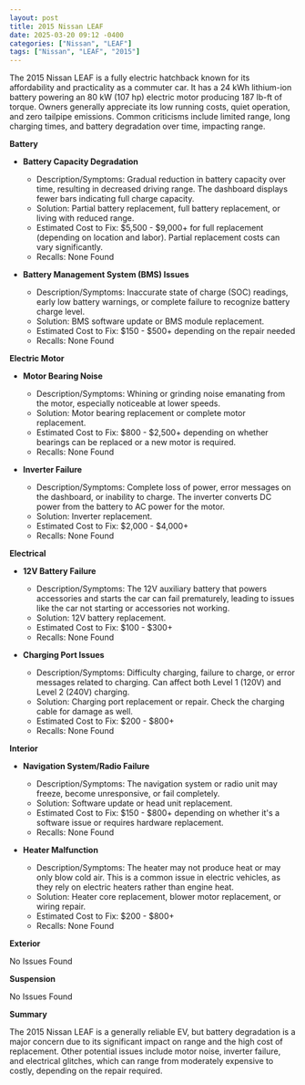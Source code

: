 ```yaml
---
layout: post
title: 2015 Nissan LEAF
date: 2025-03-20 09:12 -0400
categories: ["Nissan", "LEAF"]
tags: ["Nissan", "LEAF", "2015"]
---
```

The 2015 Nissan LEAF is a fully electric hatchback known for its affordability and practicality as a commuter car. It has a 24 kWh lithium-ion battery powering an 80 kW (107 hp) electric motor producing 187 lb-ft of torque. Owners generally appreciate its low running costs, quiet operation, and zero tailpipe emissions. Common criticisms include limited range, long charging times, and battery degradation over time, impacting range.

**Battery**

* **Battery Capacity Degradation**
    * Description/Symptoms: Gradual reduction in battery capacity over time, resulting in decreased driving range. The dashboard displays fewer bars indicating full charge capacity.
    * Solution: Partial battery replacement, full battery replacement, or living with reduced range.
    * Estimated Cost to Fix: $5,500 - $9,000+ for full replacement (depending on location and labor). Partial replacement costs can vary significantly.
    * Recalls: None Found

* **Battery Management System (BMS) Issues**
    * Description/Symptoms: Inaccurate state of charge (SOC) readings, early low battery warnings, or complete failure to recognize battery charge level.
    * Solution: BMS software update or BMS module replacement.
    * Estimated Cost to Fix: $150 - $500+ depending on the repair needed
    * Recalls: None Found

**Electric Motor**

* **Motor Bearing Noise**
    * Description/Symptoms: Whining or grinding noise emanating from the motor, especially noticeable at lower speeds.
    * Solution: Motor bearing replacement or complete motor replacement.
    * Estimated Cost to Fix: $800 - $2,500+ depending on whether bearings can be replaced or a new motor is required.
    * Recalls: None Found

* **Inverter Failure**
    * Description/Symptoms: Complete loss of power, error messages on the dashboard, or inability to charge. The inverter converts DC power from the battery to AC power for the motor.
    * Solution: Inverter replacement.
    * Estimated Cost to Fix: $2,000 - $4,000+
    * Recalls: None Found

**Electrical**

* **12V Battery Failure**
    * Description/Symptoms: The 12V auxiliary battery that powers accessories and starts the car can fail prematurely, leading to issues like the car not starting or accessories not working.
    * Solution: 12V battery replacement.
    * Estimated Cost to Fix: $100 - $300+
    * Recalls: None Found

* **Charging Port Issues**
    * Description/Symptoms: Difficulty charging, failure to charge, or error messages related to charging. Can affect both Level 1 (120V) and Level 2 (240V) charging.
    * Solution: Charging port replacement or repair. Check the charging cable for damage as well.
    * Estimated Cost to Fix: $200 - $800+
    * Recalls: None Found

**Interior**

* **Navigation System/Radio Failure**
    * Description/Symptoms: The navigation system or radio unit may freeze, become unresponsive, or fail completely.
    * Solution: Software update or head unit replacement.
    * Estimated Cost to Fix: $150 - $800+ depending on whether it's a software issue or requires hardware replacement.
    * Recalls: None Found

* **Heater Malfunction**
    * Description/Symptoms: The heater may not produce heat or may only blow cold air. This is a common issue in electric vehicles, as they rely on electric heaters rather than engine heat.
    * Solution: Heater core replacement, blower motor replacement, or wiring repair.
    * Estimated Cost to Fix: $200 - $800+
    * Recalls: None Found

**Exterior**

No Issues Found

**Suspension**

No Issues Found

**Summary**

The 2015 Nissan LEAF is a generally reliable EV, but battery degradation is a major concern due to its significant impact on range and the high cost of replacement. Other potential issues include motor noise, inverter failure, and electrical glitches, which can range from moderately expensive to costly, depending on the repair required.

